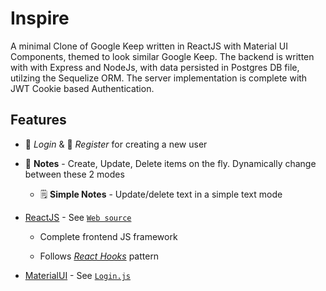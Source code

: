 # Inspire 


A minimal Clone of Google Keep written in ReactJS with Material UI Components, themed to look similar Google Keep.
The backend is written with with Express and NodeJs, with data persisted in Postgres DB file, utilzing the Sequelize ORM. The server implementation is complete with JWT Cookie based Authentication.



## Features

* 🔐 *Login* & 🔏 *Register* for creating a new user

* 📝 **Notes** - Create, Update, Delete items on the fly. Dynamically change between these 2 modes

  * 🗒 **Simple Notes** - Update/delete text in a simple text mode



* [ReactJS](https://reactjs.org) - See [`Web source`](./web/src)

  - Complete frontend JS framework

  - Follows [*React Hooks*](https://reactjs.org/docs/hooks-intro.html) pattern

* [MaterialUI](http://material-ui.com/) - See [`Login.js`](web/src/components/Login.js)
